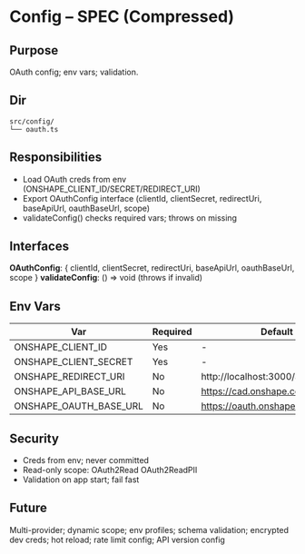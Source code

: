 # Config – SPEC (Compressed)

## Purpose
OAuth config; env vars; validation.

## Dir
```
src/config/
└── oauth.ts
```

## Responsibilities
- Load OAuth creds from env (ONSHAPE_CLIENT_ID/SECRET/REDIRECT_URI)
- Export OAuthConfig interface (clientId, clientSecret, redirectUri, baseApiUrl, oauthBaseUrl, scope)
- validateConfig() checks required vars; throws on missing

## Interfaces
**OAuthConfig**: { clientId, clientSecret, redirectUri, baseApiUrl, oauthBaseUrl, scope }
**validateConfig**: () => void (throws if invalid)

## Env Vars
| Var | Required | Default |
|-----|----------|---------|
| ONSHAPE_CLIENT_ID | Yes | - |
| ONSHAPE_CLIENT_SECRET | Yes | - |
| ONSHAPE_REDIRECT_URI | No | http://localhost:3000/auth/callback |
| ONSHAPE_API_BASE_URL | No | https://cad.onshape.com/api/v12 |
| ONSHAPE_OAUTH_BASE_URL | No | https://oauth.onshape.com |

## Security
- Creds from env; never committed
- Read-only scope: OAuth2Read OAuth2ReadPII
- Validation on app start; fail fast

## Future
Multi-provider; dynamic scope; env profiles; schema validation; encrypted dev creds; hot reload; rate limit config; API version config
